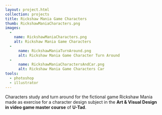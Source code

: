 ```yaml
---
layout: project.html
collection: projects
title: Rickshaw Mania Game Characters
thumb: RickshawManiaCharacters.png
images:
  -
    name: RickshawManiaCharacters.png
    alt: Rickshaw Mania Game Characters
  -
      name: RickshawManiaTurnAround.png
      alt: Rickshaw Mania Game Character Turn Around
  -
      name: RickshawManiaCharactersAndCar.png
      alt: Rickshaw Mania Game Characters Car
tools:
  - photoshop
  - illustrator
---
```


Characters study and turn around for the fictional game Rickshaw Mania made as exercise for a character design subject in the **Art & Visual Design in video 
game master course** of **U-Tad**.
